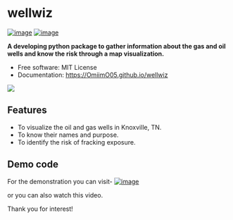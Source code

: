 # wellwiz


[![image](https://img.shields.io/pypi/v/wellwiz.svg)](https://pypi.python.org/pypi/wellwiz)
[![image](https://img.shields.io/conda/vn/conda-forge/wellwiz.svg)](https://anaconda.org/conda-forge/wellwiz)


**A developing python package to gather information about the gas and oil wells and know the risk through a map visualization.**


-   Free software: MIT License
-   Documentation: https://OmiimO05.github.io/wellwiz

![](https://i.gifer.com/GG4X.gif)
    

## Features

-   To visualize the oil and gas wells in Knoxville, TN.
-   To know their names and purpose.
-   To identify the risk of fracking exposure.


## Demo code
For the demonstration you can visit- 
[![image](https://colab.research.google.com/assets/colab-badge.svg)](https://colab.research.google.com/github/OmIImO05/netpanda/blob/main/docs/examples/example_code.ipynb)

or you can also watch this video. 


Thank you for interest!
